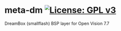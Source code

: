 meta-dm [![License: GPL v3](https://img.shields.io/badge/License-GPLv3-blue.svg)](https://www.gnu.org/licenses/gpl-3.0)
=======
DreamBox (smallflash) BSP layer for Open Vision 7.7
